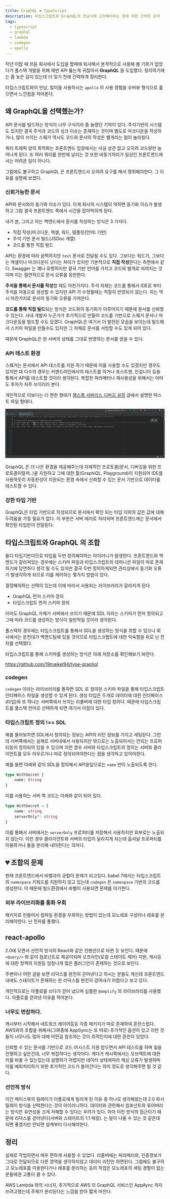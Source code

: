 ```yaml
---
title: GraphQL ❤️ TypeScript
description: 타입스크립트와 GraphQL의 만남시에 고려해야하는 점에 대한 간략한 요약
tags:
  - typescript
  - graphql
  - lambda
  - codegen
  - apollo
---
```


작년 이맘 때 쯔음 회사에서 도입을 할때에 퇴사해서 본격적으로 사용해 볼 기회가 없었다가 풀스택 개발을 위해 매번 API 뚫는게 귀찮아서 **GraphQL** 을 도입했다. 정리하기에는 좀 늦은 감이 있는데 더 잊기 전에 간략하게 정리한다.

타입스크립트와의 만남, 많이들 사용하시는 `apollo` 의 사용 경험을 오버뷰 형식으로 훑으면서 느낀점을 적어본다.



## 왜 GraphQL을 선택했는가?

API 문서를 빌드하는 방식이 너무 구식이라 좀 놀랬던 기억이 있다. 주석기반의 시스템도 있지만 결국 주석과 코드의 싱크 이슈는 존재하는 것이며 별도로 마크다운을 작성하거나, 많이 쓰이는 스웨거 역시도 코드와 문서의 작성은 별개라는 점이 놀라웠다.

쿼리 트래픽 양의 최적화는 프론트엔드 입장에서는 사실 상관 없고 오히려 코드량만 늘어나게 된다. 또 여러 쿼리를 한번에 날리는 것 또한 비동기처리가 일상인 프론트엔드에서는 어려운 일이 아니다.

그럼에도 불구하고 GraphQL 은 프론트엔드서 오히려 요구를 해서 쟁취해야한다. 그 이유를 설명해 보겠다.

### 신뢰가능한 문서

API와 문서와의 동기화 이슈가 있다. 이게 회사의 시스템이 약하면 동기화 이슈가 발생하고 그럼 결국 프론트엔드 쪽에서 시간을 잡아먹히게 된다. 

내가 본, 그리고 아는 백엔드에서 문서를 작성하는 방식은 3 가지다.

- 직접 작성(마크다운, 엑셀, 워드, 템플릿(언어) 기반)
- 주석 기반 문서 빌드(JSDoc 계열)
- 코드를 통한 직접 빌드

API는 환경에 따라 끔찍하지만 `text` 문서로 전달될 수도 있다. 그보다는 워드가, 그보다는 엑셀이나 마크다운이 낫다는 차이가 있지만 기본적으로 **직접 작성**한다는 측면에서 같다. Swagger 는 꽤나 유명하지만 결국 기반 언어를 가지고 코드와 별개로 씌여지는 것이며 이는 필연적으로 문서 오류를 동반한다.

**주석을 통해서 문서를 작성**할 때도 마찬가지다. 주석 자체는 코드를 통해서 IDE로 부터 주석을 자동으로 생성할 수 있지만 API 가 수정될때는 적절히 반영되지 않는다. 이는 역시 마찬가지로 문서의 동기화 오류를 가져온다.

**코드를 통해 직접 빌드**되는 방식은 코드화의 동기화가 이루어지기 때문에 문서를 신뢰할 수 있는다. 사내 개발자 누군가가 추가적으로 만들어 코드를 기반으로 스웨거 문서나 마크다운등을 빌드할 수도 있겠다. GraphQL은 여기서 더 발전된 모습을 보이는데 빌드해서 스키마 파일을 만들수도 있지만 그 자체로 문서를 서빙할 수도 있게 되어 있다.

때문에 GraphQL은 현 서버의 상태를 그대로 반영하는 문서를 얻을 수 있다.

### API 테스트 환경

스웨거는 문서에서 API 테스트를 지원 하기 때문에 이를 사용할 수도 있겠지만 경우도 있지만 대 다수의 경우는 커맨드라인에서의 테스트를 하거나 포스트맨, 인섬니아 등을 통해서 API를 테스트할 것이라 생각된다. 복잡한 파라메터나 재사용성을 위해서는 아마도 후자가 자주 쓰이리라 본다.

개인적으로 이보다는 더 편한 형태가 [웹스톰 서버리스 디버깅 설정](https://googit.io/post/ap-northeast-2:c03f8bf0-992e-48a8-93b6-15787a0fc96f/public/webstorm-debug-serverless/) 글에서 설명한 텍스트 파일 형태다. 

![텍스트 기반의 HTTP 테스트](https://raw.githubusercontent.com/deptno/googit/master/public/webstorm-debug-serverless/webstorm-debugging.gif)

GraphQL 은 더 나은 환경을 제공해주는데 자체적인 프로토콜(문서, 디버깅을 위한 프로토콜이랄까..)을 지원하고 그에 대한 툴(GraphiQL, Playground)이 지원되어 IDE를 사용하듯이 자동완성이 지원되는 환경 속에서 신뢰할 수 있는 문서 기반으로 데이터를 테스트할 수 있다.

### 강한 타입 기반

GraphQL은 타입 기반으로 작성되므로 문서에서 확인 되는 타입 이외의 값은 값에 대해 두려움을 가질 필요가 없다. 이 부분은 서버 에러로 처리되며 프론트엔드에는 문서에서 확인된 타입만이 전달된다.

### 

## 타입스크립트와 GraphQL 의 조합

둘다 타입기반이므로 타입을 두번 정의해야하는 아이러니가 발생한다. 프론트엔드와 백엔드가 갈라져있는 경우에는 스키마 파일과 타입스크립트의 데피니션 파일이 따로 존재하기에 당연하다 생각 될 수도 있지만 결국 두번 정의하게되면 관리상에서 동기화 오류가 발생각하게 되므로 이를 제어하는 몇가지 방법이 있다.

결정해야하는 선택이 있는데 이에 따라서 사용되는 라이브러리가 갈라지게 된다.

- GraphQL 먼저 스키마 정의
- 타입스크립트 먼저 스키마 정의

아마도 GraphQL 자체가 서버에서 쓰이기 때문에 SDL 이라는 스키마가 먼저 정의되고 그에 따라 코드를 생성하는 방식이 일반적일 것이라 생각된다.

풀스택의 경우에는 타입스크립트를 통해서 SDL을 생성하는 방식을 취할 수 있으나 회사에서는 운전대가 백엔드팀에 있을 것이므로 타입스크랩트에 대한 익숙함을 뒤로 난 전자를 선택했다.

타입스크립트를 통해 스키마를 생성하는 방식은 아래 저장소를 확인해보기 바란다.

https://github.com/19majkel94/type-graphql

### codegen

`codegen` 이라는 라이브러리를 통하면 SDL 로 정의된 스키마 파일을 통해 타입스크립트 인터페이스 파일을 생성할 수 있게 된다. 생성 타입은 두개로 데이터에 대한 인터페이스(타입)와 또 하나는 서버쪽에서 쓰이는 리졸버에 대한 타입 정의다. 때문에 타입스크립트를 풀스택 언어로 선택하게 되면 여기서 이점이 있다.

### 타입스크립트 정의 !== SDL

예를 들어보자면 SDL에서 정의되는 정보는 API의 리턴 정보를 가지고 세팅된다. 그런데 서버쪽에서는 실제로 서버내에서 사용되지만 밖으로는 노출되어서는 안되는 프로퍼티등이 정의되어 있을 수 있으며 이런 경우 서버와 타입스크립트의 정의는 서버와 클라이언트를 모두 아우르거나 따로 정의되어야한다는 점을 생각하고 있어야한다.

예를 들면 아래와 같이 SDL을 정의해서 API응답으로는 `name` 만이 노출되도록 한다.

```graphql
type WithSecret {
    name: String
}
```

이를 사용하는 서버 쪽 코드는 아래와 같이 되어 있다.

```typescript
type WithSecret = {
	name: string
    serverOnly?: string
}
```

이를 통해서 서버에서는 `serverOnly` 프로퍼티를 저장해서 사용하지만 외부로는 노출되지 않는다. 이런 경우 클라이언트와 서버의 타입이 달라지게 되는데 옵셔널 프로퍼티를 이용하거나 둘을 분리해 내야한다는 의미다.



## 💔 조합의 문제

현재 프론트엔드에서 바벨과의 궁합이 문제가 되고있다. babel 7에서는 타입스크립트의 `namespace` 키워드를 지원하지 않고 있는데 `codegen` 은 `namespace` 기반의 코드를 생성한다. 이 때문에 빌드환경에서 바벨이 사용되면 문제를 야기한다.

### 외부 라이브리화를 통화 우회

패키지로 만들어서 컴파일 환경을 우회하는 방법이 있는데 모노레포 구성이나 레포를 분리해야한다. 난 전자를 통했다.



## react-apollo

2.0에 오면서 선언적 방식의 React와 같은 컨벤션으로 바뀐 듯 보인다. 때문에 `<Query/>` 와 같이 컴포넌트로 제공이되며 오프라인(로컬 스테이트 제어) 지원, 캐시등에 대한 정책의 지원등 엄청나게 많은 플러그인이 존재하는 것으로 보인다.

주변이나 어떤 글을 보면 리덕스를 완전히 걷어낸다고 하시는 분들도 계신데 프론트엔드 내에도 스테이트가 존재하는 한 리덕스를 완전히 걷어내기 어렵다고 보고 있다.

개인적으로는 아폴로를 쓰다가 걷어 냈으며 심플한 `@amplify` 의 라이브러리를 사용했다. 아폴로를 걷어낸 이유를 적어본다.

### 너무도 번잡하다.

캐시부터 시작해서 네트워크 레이어등등 각종 패키지가 따로 존재하여 혼란스럽다. AWS와의 조합을 위해서(그와중에 AppSync는 또 따로) 추가적인 옵션이 있고 이런 것들이 너무나도 많아 대체 어떤걸 참조하는 것이 최적인지에 대한 혼란이 있었다.

신뢰할 수 있는 문서를 기반으로 코드 어시스트 지원 받으면서 API 테스트를 하며 일을 진행하고 싶은건데, 너무 복잡하다는 생각이다. 게다가 캐시쪽에서는 오브젝트에 대한 키를 바꿀 수 있는있는데 설명하기 어렵지만 데이터 상태에따라 캐싱 오류가 발생하며 이를 예외처리하기 위한 추가적인 코드가 들어간다는 의미 정도로 생각해주면 될 것 같다.

### 선언적 방식

이건 페이스북의 릴레이가 아폴로에게 밀리게 된 이유 중 하나로 생각해왔는데 2.0 와서 릴레이 방식을 선택한다는 것이 아이러니하다. 데이터와 관련해서 컴포넌트와 묶어버리는 방식은 유연성을 크게 저해할 수 있다는 우려가 있다. 아마 이런 방식의 접근이기 때문에 리덕스를 걷어낸다(서버와 스테이트의 1:1 매칭). 는 말이 나올 수 있는 것 같은데 되면 좋겠지만 안되면 설계부터 다시해야한다.



## 정리

실제로 작업하면서 매우 편하게 사용할 수 있었다. 리졸버에는 파라메터와, 인증정보가 그대로 전달되므로 다른 영역을 생각하지않고 데이터 리턴만 하면된다. 그럼에도 불구하고 모노레포를 이용한다거나 레포를 분리하는 등의 작업은 모노레포의 세팅 경험이 없는 분들에겐 고통이 클 수 있다.

AWS Lambda 와의 시너지, 추가적으로 AWS 의 GraphQL 서비스인 AppAync 까지 쓰려고했는데 주제가 분리된다는 느낌을 받아 짧게 마친다.
